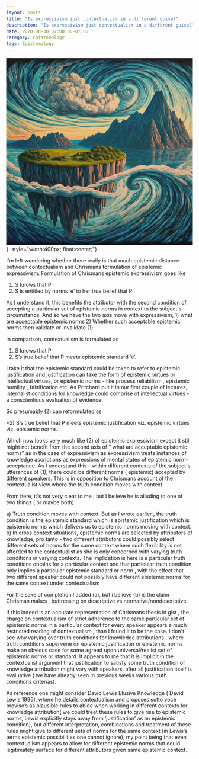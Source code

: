 ```yaml
---
layout: posts
title: "Is expressivism just contextualism in a different guise?"
description: "Is expressivism just contextualism in a different guise?"
date: 2020-08-30T07:00:00-07:00
category: Epistemology
tags: Epistemology
---
```

![TE image](/images/express.jfif){: style="width:400px; float:center;"}

I'm left wondering whether there really is that much epistemic distance between contextualism and Chrismans formulation of epistemic expressivism.
Formulation of Chrismans epistemic expressivism goes like

1) S knows that P
2) S is entitled by norms ‘e’ to her true belief that P

As I understand it, this benefits the attributor with the second condition of accepting a particular set of epistemic norms in context to the subject's circumstance. And so we have the two axis move with expressivism, 1) what are acceptable epistemic norms 2) Whether such acceptable epistemic norms then validate or invalidate (1)

In comparison, contextualism is formulated as 

1) S knows that P
2) S’s true belief that P meets epistemic standard ‘e’.

I take it that the epistemic standard could be taken to refer to epistemic justification and justification can take the form of epistemic virtues or intellectual virtues, or epistemic norms - like process reliabilism , epistemic humility , falsification etc. As Pritchard put it in our first couple of lectures, internalist conditions for knowledge could comprise of intellectual virtues - a conscientious evaluation of evidence. 

So presumably (2) can reformulated as 

*2) S’s true belief that P meets epistemic justification viz. epistemic virtues viz. epistemic norms.

Which now looks very much like (2) of epistemic expressivism except it still might not benefit from the second axis of “ what are acceptable epistemic norms” as in the case of expressivism  as expressivism treats instances of knowledge ascriptions as expressions of mental states of epistemic norm-acceptance. As I understand this -  within different contexts of the subject's utterances of (1), there could be different norms ( epistemic) accepted by different speakers. This is in opposition to Chrismans account of the contextualist view where the truth condition moves with context. 

From here, it's not very clear to me , but I believe he is alluding to one of two things ( or maybe both) 

a) Truth condition moves with context. But as I wrote earlier , the truth condition is the epistemic standard which is epistemic justification which is epistemic norms which delivers us to epistemic norms moving with context.
b) In cross context situations, epistemic norms are selected by attributors of knowledge, pro tanto - two different attributors could possibly select different sets of norms for the same context where such flexibility is not afforded to the contextualist as she is only concerned with varying truth conditions in varying contexts. The implication is here is a particular truth conditions obtains for a particular context and that particular truth condition only implies a particular epistemic standard or norm , with the effect that two different speaker could not possibly have different epistemic norms for the same context under contextualism

For the sake of completion I added (a), but i believe (b) is the claim Chrisman makes , buttressing on descriptive vs normative/nondescriptive.

If this indeed is an accurate representation of Chrismans thesis in gist , the charge on contextualism of strict adherence to the same particular set of epistemic norms in a particular context for every speaker appears a much restricted reading of contextualism , than I found it to be the case. I don't see why varying over truth conditions for knowledge attributions , where truth conditions supervene on epistemic justification or epistemic norms make an obvious case for some agreed upon universal/realist set of epistemic norms or standard. It appears to me that  it is implicit in the contextualist argument that justification to satisfy some truth condition of knowledge attribution might vary with speakers, after all justification itself is evaluative ( we have already seen in previous weeks various truth conditions criterias). 

As reference one might consider David Lewis Elusive Knowledge ( David Lewis 1996), where he details contextualism and proposes sotto voce proviso’s as plausible rules to abide when working in different contexts for knowledge attribution( we could treat these rules to give rise to epistemic norms, Lewis explicitly stays away from ‘justification’ as  an epistemic condition), but different interpretation, combinations and treatment of these rules might give to different sets of norms for the same context (in Lewis’s terms epistemic possibilities one cannot ignore), my point being that even  contextualism appears to allow for different epistemic norms that could legitimately surface for different attributors given same epistemic context.
